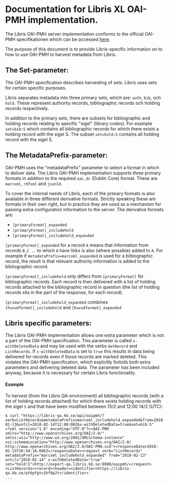 # Documentation for Libris XL OAI-PMH implementation.

The Libris OAI-PMH server implementation conforms to the official OAI-PMH specifikationen which can be accessed [here](https://www.openarchives.org/OAI/openarchivesprotocol.html).

The purpose of this document is to provide Libris-specific information on to how to use OAI-PMH to harvest metadata from Libris.

## The Set-parameter:

The OAI-PMH specification describes harvesting of sets. Libris uses sets for certain specific purposes.

Libris separates metadata into three primary sets, which are: `auth`, `bib`, och `hold`. These represent authority records, bibliographic records och holding records respectively.

In addition to the primary sets, there are subsets for bibliographic and holding records relating to specific "sigel" (library codes).
For example `set=bib:S` which contains all bibliographic records for which there exists a holding record with the sigel S.
The subset `set=hold:S` contains all holding record with the sigel S.

## The MetadataPrefix-parameter:

OAI-PMH uses the "metadataPrefix" parameter to select a format in which to deliver data. The Libris OAI-PMH implementation supports three primary formats in addition to the required `oai_dc` (Dublin Core) format. These are `marcxml`, `rdfxml` and `jsonld`.

To cover the internal needs of Libris, each of the primary formats is also available in three different derivative formats. Strictly speaking these are formats in their own right, but in practice they are used as a mechanism for passing extra configuration information to the server. The derivative formats are:
* `[primaryFormat]_expanded`
* `[primaryFormat]_includehold`
* `[primaryFormat]_includehold_expanded`

`[primaryFormat]_expanded` for a record `A` means that information from records `B,C ..` to which `A` have links is also (where possible) added to `A`.
For example if `metadataPrefix=marcxml_expanded` is used for a bilbiographic record, the result is that relevant authority information is added to the bibliographic record.

`[primaryFormat]_includehold` only differs from  `[primaryFormat]` för bibliographic records. Each record is then delivered with a list of holding records attached to the bibliographic record in question (the list of holding records sits in the <about> part of the response, for each record).

`[primaryFormat]_includehold_expanded` combines `[huvudformat]_includehold` and `[huvudformat]_expanded`

## Libris specific parameters:
The Libris OAI-PMH implementation allows one extra parameter which is not a part of the OAI-PMH specification. This parameter is called `x-withDeletedData` and may be used with the verbs `GetRecord` and `ListRecords`. If `x-withDeletedData` is set to `true` this results in data being delivered for records even if those records are marked deleted. This violates the OAI-PMH specification, which explicitly forbids both extra parameters and delivering deleted data. The parameter has been included anyway, because it is necessary for certain Libris functionality.

#### Example
To harvest (from the Libris QA-environment) all bibliographic records (with a list of holding records attached) for which there exists holding records with the sigel `S` and that have been modified between 13/2 and 12:00 14/2 (UTC):

```
$ curl "https://libris-qa.kb.se/api/oaipmh/?verb=ListRecords&metadataPrefix=marcxml_includehold_expanded&from=2018-02-13&until=2018-02-14T12:00:00Z&x-withDeletedData=true&set=bib:S"
<?xml version="1.0" encoding="UTF-8"?><OAI-PMH xmlns="http://www.openarchives.org/OAI/2.0/" xmlns:xsi="http://www.w3.org/2001/XMLSchema-instance" xsi:schemaLocation="http://www.openarchives.org/OAI/2.0/ http://www.openarchives.org/OAI/2.0/OAI-PMH.xsd"><responseDate>2018-02-15T10:54:18.606Z</responseDate><request verb="ListRecords" metadataPrefix="marcxml_includehold_expanded" from="2018-02-13" until="2018-02-14" x-withDeletedData="true" set="hold:S">http://export-qa.libris.kb.se:8080/oaipmh/</request><ListRecords><record><header><identifier>https://libris-qa.kb.se/pt0pfgtv1hf8p2t</identifier>
...
```
